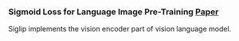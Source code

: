 ### Sigmoid Loss for Language Image Pre-Training <a href="https://arxiv.org/pdf/2303.15343">Paper</a>
Siglip implements the vision encoder part of vision language model.
